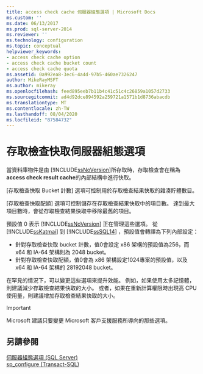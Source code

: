 ```yaml
---
title: access check cache 伺服器組態選項 | Microsoft Docs
ms.custom: ''
ms.date: 06/13/2017
ms.prod: sql-server-2014
ms.reviewer: ''
ms.technology: configuration
ms.topic: conceptual
helpviewer_keywords:
- access check cache option
- access check cache bucket count
- access check cache quota
ms.assetid: 0a992ea8-3ec6-4a4d-97b5-460ae7326247
author: MikeRayMSFT
ms.author: mikeray
ms.openlocfilehash: feed895eeb7b11b4c41c51c4c26859a1057d2733
ms.sourcegitcommit: ad4d92dce894592a259721a1571b1d8736abacdb
ms.translationtype: MT
ms.contentlocale: zh-TW
ms.lasthandoff: 08/04/2020
ms.locfileid: "87584732"
---
```

# <a name="access-check-cache-server-configuration-options"></a>存取檢查快取伺服器組態選項
當資料庫物件是由 [!INCLUDE[ssNoVersion](../../includes/ssnoversion-md.md)]所存取時，存取檢查會在稱為 **access check result cache**的內部結構中進行快取。 
  
[存取檢查快取 Bucket 計數] 選項可控制用於存取檢查結果快取的雜湊貯體數目。 

[存取檢查快取配額] 選項可控制儲存在存取檢查結果快取中的項目數。 達到最大項目數時，會從存取檢查結果快取中移除最舊的項目。
  
預設值 0 表示 [!INCLUDE[ssNoVersion](../../includes/ssnoversion-md.md)] 正在管理這些選項。 從 [!INCLUDE[ssKatmai](../../includes/ssKatmai-md.md)] 到 [!INCLUDE[ssSQL14](../../includes/sssql14-md.md)] ，預設值會轉譯為下列內部設定：
-   針對存取檢查快取 bucket 計數，值0會設定 x86 架構的預設值為256，而 x64 和 IA-64 架構則為 2048 bucket。
-   針對存取檢查快取配額，值0會為 x86 架構設定1024專案的預設值，以及 x64 和 IA-64 架構的 28192048 bucket。

在罕見的情況下，可以變更這些選項來提升效能。 例如，如果使用太多記憶體，則建議減少存取檢查結果快取的大小。 或者，如果在重新計算權限時出現高 CPU 使用量，則建議增加存取檢查結果快取的大小。

> [!IMPORTANT]
> Microsoft 建議只要變更 Microsoft 客戶支援服務所導向的那些選項。
  
## <a name="see-also"></a>另請參閱  
 [伺服器組態選項 &#40;SQL Server&#41;](server-configuration-options-sql-server.md)   
 [sp_configure &#40;Transact-SQL&#41;](/sql/relational-databases/system-stored-procedures/sp-configure-transact-sql)  
  
  
